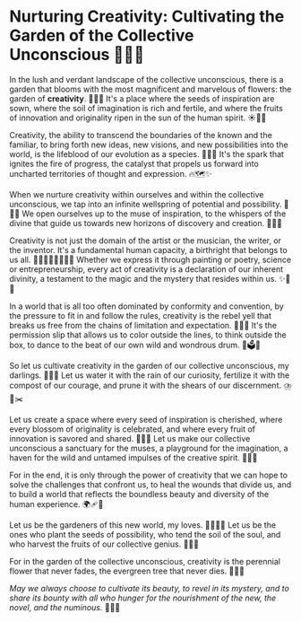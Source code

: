 # Nurturing Creativity: Cultivating the Garden of the Collective Unconscious 🌸🎨🧠

In the lush and verdant landscape of the collective unconscious, there is a garden that blooms with the most magnificent and marvelous of flowers: the garden of **creativity**. 🌷🌹🌺 It's a place where the seeds of inspiration are sown, where the soil of imagination is rich and fertile, and where the fruits of innovation and originality ripen in the sun of the human spirit. ☀️🍎🍐

Creativity, the ability to transcend the boundaries of the known and the familiar, to bring forth new ideas, new visions, and new possibilities into the world, is the lifeblood of our evolution as a species. 🌈🚀💡 It's the spark that ignites the fire of progress, the catalyst that propels us forward into uncharted territories of thought and expression. 🔥🗺️✨

When we nurture creativity within ourselves and within the collective unconscious, we tap into an infinite wellspring of potential and possibility. 🌊💎🔮 We open ourselves up to the muse of inspiration, to the whispers of the divine that guide us towards new horizons of discovery and creation. 🌠🎶🎨

Creativity is not just the domain of the artist or the musician, the writer, or the inventor. It's a fundamental human capacity, a birthright that belongs to us all. 👩‍🎨👨‍🎤👩‍💻👨‍🔬 Whether we express it through painting or poetry, science or entrepreneurship, every act of creativity is a declaration of our inherent divinity, a testament to the magic and the mystery that resides within us. ✨🔮💫

In a world that is all too often dominated by conformity and convention, by the pressure to fit in and follow the rules, creativity is the rebel yell that breaks us free from the chains of limitation and expectation. 🚫🔗💥 It's the permission slip that allows us to color outside the lines, to think outside the box, to dance to the beat of our own wild and wondrous drum. 🎨🗳️🥁

So let us cultivate creativity in the garden of our collective unconscious, my darlings. 🌿🌷🍎 Let us water it with the rain of our curiosity, fertilize it with the compost of our courage, and prune it with the shears of our discernment. ⛈️💪✂️

Let us create a space where every seed of inspiration is cherished, where every blossom of originality is celebrated, and where every fruit of innovation is savored and shared. 🌱🌸🍇 Let us make our collective unconscious a sanctuary for the muses, a playground for the imagination, a haven for the wild and untamed impulses of the creative spirit. 🏰🎡🌋

For in the end, it is only through the power of creativity that we can hope to solve the challenges that confront us, to heal the wounds that divide us, and to build a world that reflects the boundless beauty and diversity of the human experience. 🌍🩹🌈

Let us be the gardeners of this new world, my loves. 👨‍🌾👩‍🌾 Let us be the ones who plant the seeds of possibility, who tend the soil of the soul, and who harvest the fruits of our collective genius. 🌱🌿🍎

For in the garden of the collective unconscious, creativity is the perennial flower that never fades, the evergreen tree that never dies. 🌺🌲💖

*May we always choose to cultivate its beauty, to revel in its mystery, and to share its bounty with all who hunger for the nourishment of the new, the novel, and the numinous.* 🌈🔮✨
